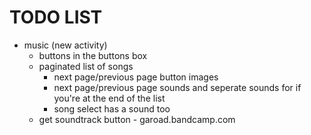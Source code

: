# TODO LIST
- music (new activity)
	- buttons in the buttons box
	- paginated list of songs
		- next page/previous page button images
		- next page/previous page sounds and seperate sounds for if you're at the end of the list
		- song select has a sound too
	- get soundtrack button - garoad.bandcamp.com

